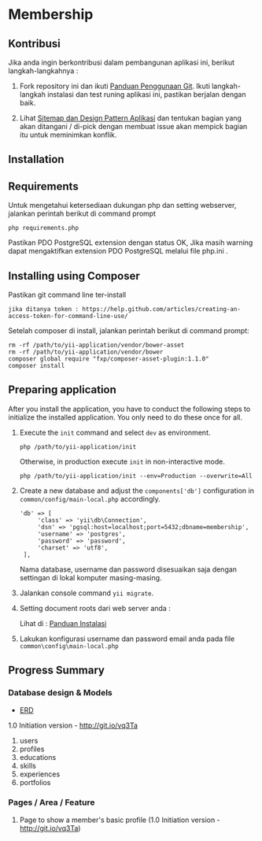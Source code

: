 Membership
===============================

Kontribusi
-----------
Jika anda ingin berkontribusi dalam pembangunan aplikasi ini, berikut langkah-langkahnya : 

1. Fork repository ini dan ikuti [Panduan Penggunaan Git](docs/guide-id/git-workflow.md).
   Ikuti langkah-langkah instalasi dan test runing aplikasi ini, pastikan berjalan dengan baik.

2. Lihat [Sitemap dan Design Pattern Aplikasi](docs/guide-id/app-design-pattern.md)
   dan tentukan bagian yang akan ditangani / di-pick dengan membuat issue akan mempick bagian itu
   untuk meminimkan konflik.


Installation
-------------

## Requirements

   Untuk mengetahui ketersediaan dukungan php dan setting webserver, jalankan perintah berikut di command prompt
   ```
   php requirements.php 
   ```
   Pastikan PDO PostgreSQL extension dengan status OK, Jika masih warning dapat mengaktifkan extension PDO PostgreSQL melalui file php.ini .

## Installing using Composer

Pastikan git command line ter-install

    jika ditanya token : https://help.github.com/articles/creating-an-access-token-for-command-line-use/

Setelah composer di install, jalankan perintah berikut di command prompt:
   
    rm -rf /path/to/yii-application/vendor/bower-asset
    rm -rf /path/to/yii-application/vendor/bower
    composer global require "fxp/composer-asset-plugin:1.1.0"
    composer install

## Preparing application

After you install the application, you have to conduct the following steps to initialize
the installed application. You only need to do these once for all.

1. Execute the `init` command and select `dev` as environment.

   ```
   php /path/to/yii-application/init
   ```

   Otherwise, in production execute `init` in non-interactive mode.

   ```
   php /path/to/yii-application/init --env=Production --overwrite=All
   ```

2. Create a new database and adjust the `components['db']` configuration in `common/config/main-local.php` accordingly.

   ```
   'db' => [
        'class' => 'yii\db\Connection',
        'dsn' => 'pgsql:host=localhost;port=5432;dbname=membership',
        'username' => 'postgres',
        'password' => 'password',
        'charset' => 'utf8',
    ],
   ```
   Nama database, username dan password disesuaikan saja dengan settingan di lokal komputer masing-masing.

3. Jalankan console command `yii migrate`.

4. Setting document roots dari web server anda :

   Lihat di : [Panduan Instalasi](docs/guide/start-installation.md)

5. Lakukan konfigurasi username dan password email anda pada file `common\config\main-local.php`
   
Progress Summary
----------------
### Database design & Models
* [ERD](docs/guide-id/app-database-erd.md)

1.0 Initiation version - http://git.io/vq3Ta

1. users
2. profiles
3. educations
3. skills
4. experiences
5. portfolios

### Pages / Area / Feature
1. Page to show a member's basic profile (1.0 Initiation version - http://git.io/vq3Ta)
